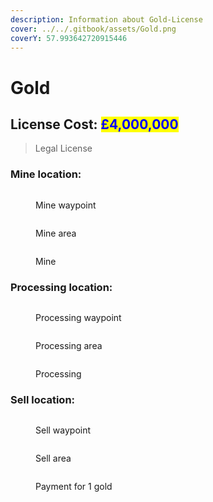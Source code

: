 ```yaml
---
description: Information about Gold-License
cover: ../../.gitbook/assets/Gold.png
coverY: 57.993642720915446
---
```


# Gold

## License Cost: <mark style="color:blue;">£4,000,000</mark>

> Legal License

### Mine location:

<div>

<figure><img src="../../.gitbook/assets/Gold mine CMG.png" alt=""><figcaption><p>Mine waypoint</p></figcaption></figure>

 

<figure><img src="../../.gitbook/assets/Gold mine v2 CMG.png" alt=""><figcaption><p>Mine area</p></figcaption></figure>

</div>

<figure><img src="../../.gitbook/assets/Gold ore CMG.png" alt=""><figcaption><p>Mine</p></figcaption></figure>

### Processing location:

<div>

<figure><img src="../../.gitbook/assets/Gold processing CMG.png" alt=""><figcaption><p>Processing waypoint</p></figcaption></figure>

 

<figure><img src="../../.gitbook/assets/Gold processing v2 CMG.png" alt=""><figcaption><p>Processing area</p></figcaption></figure>

</div>

<figure><img src="../../.gitbook/assets/Gold final stage CMG.png" alt=""><figcaption><p>Processing</p></figcaption></figure>

### Sell location:

<div>

<figure><img src="../../.gitbook/assets/Gold sell CMG.png" alt=""><figcaption><p>Sell waypoint</p></figcaption></figure>

 

<figure><img src="../../.gitbook/assets/Gold sell v2 CMG.png" alt=""><figcaption><p>Sell area</p></figcaption></figure>

</div>

<figure><img src="../../.gitbook/assets/gold sell v3 CMG.png" alt=""><figcaption><p>Payment for 1 gold</p></figcaption></figure>
